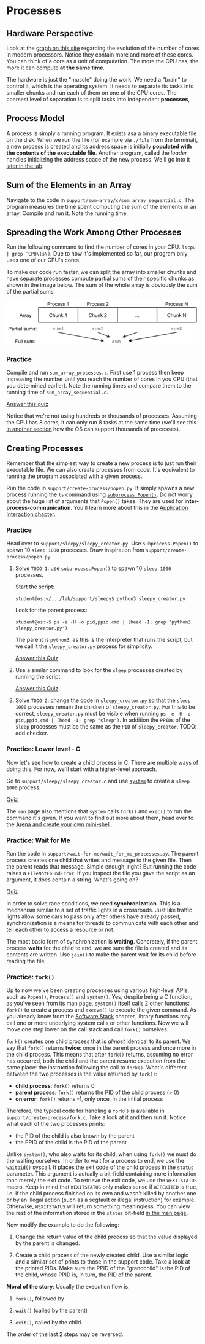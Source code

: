 # Processes

## Hardware Perspective

Look at the [graph on this site](https://www.pcbenchmarks.net/number-of-cpu-cores.html) regarding the evolution of the number of cores in modern processors.
Notice they contain more and more of these cores.
You can think of a core as a unit of computation.
The more the CPU has, the more it can compute **at the same time**.

The hardware is just the "muscle" doing the work.
We need a "brain" to control it, which is the operating system.
It needs to separate its tasks into smaller chunks and run each of them on one of the CPU cores.
The coarsest level of separation is to split tasks into independent **processes**,

## Process Model

A process is simply a running program.
It exists asa a binary executable file on the disk.
When we run the file (for example via `./file` from the terminal), a new process is created and its address space is initially **populated with the contents of the executable file**.
Another program, called the _loader_ handles initializing the address space of the new process.
We'll go into it [later in the lab](./arena.md#first-step-system-dissected).

## Sum of the Elements in an Array

Navigate to the code in `support/sum-array/c/sum_array_sequential.c`.
The program measures the time spent computing the sum of the elements in an array.
Compile and run it.
Note the running time.

## Spreading the Work Among Other Processes

Run the following command to find the number of cores in your CPU: `lscpu | grep ^CPU\(s\)`.
Due to how it's implemented so far, our program only uses one of our CPU's cores.

To make our code run faster, we can split the array into smaller chunks and have separate processes compute partial sums of their specific chunks as shown in the image below.
The sum of the whole array is obviously the sum of the partial sums.

![Splitting the Array](../media/splitting-array.svg)

### Practice

Compile and run `sum_array_processes.c`.
First use 1 process then keep increasing the number until you reach the number of cores in you CPU (that you determined earlier).
Note the running times and compare them to the running time of `sum_array_sequential.c`.

[Answer this quiz](../quiz/processes-speedup.md)

Notice that we're not using hundreds or thousands of processes.
Assuming the CPU has 8 cores, it can only run 8 tasks at the same time (we'll see this [in another section](./scheduling.md) how the OS can support thousands of processes).

## Creating Processes

Remember that the simplest way to create a new process is to just run their executable file.
We can also create processes from code.
It's equivalent to running the program associated with a given process.

Run the code in `support/create-process/popen.py`.
It simply spawns a new process running the `ls` command using [`subprocess.Popen()`](https://docs.python.org/3/library/subprocess.html#subprocess.Popen).
Do not worry about the huge list of arguments that `Popen()` takes.
They are used for **inter-process-communication**.
You'll learn more about this in the [Application Interaction chapter](../../../app-interact/).

### Practice

Head over to `support/sleepy/sleepy_creator.py`.
Use `subprocess.Popen()` to spawn 10 `sleep 1000` processes.
Draw inspiration from `support/create-process/popen.py`.

1. Solve `TODO 1`: use `subprocess.Popen()` to spawn 10 `sleep 1000` processes.

   Start the script:

   ```console
   student@os:~/.../lab/support/sleepy$ python3 sleepy_creator.py
   ```

   Look for the parent process:

   ```console
   student@os:~$ ps -e -H -o pid,ppid,cmd | (head -1; grep "python3 sleepy_creator.py")
   ```

   The parent is `python3`, as this is the interpreter that runs the script, but we call it the `sleepy_creator.py` process for simplicity.

   [Answer this Quiz](../quiz/python3-process.md)

1. Use a similar command to look for the `sleep` processes created by running the script.

   [Answer this Quiz](../quiz/parent-of-sleep-processes.md)

1. Solve `TODO 2`: change the code in `sleepy_creator.py` so that the `sleep 1000` processes remain the children of `sleepy_creator.py`.
   For this to be correct, `sleepy_creator.py` must be visible when running `ps -e -H -o pid,ppid,cmd | (head -1; grep "sleep")`.
   In addition the `PPID`s of the `sleep` processes must be the same as the `PID` of `sleepy_creator`.
   TODO: add checker.

### Practice: Lower level - C

Now let's see how to create a child process in C.
There are multiple ways of doing this.
For now, we'll start with a higher-level approach.

Go to `support/sleepy/sleepy_creator.c` and use [`system`](https://man7.org/linux/man-pages/man3/system.3.html) to create a `sleep 1000` process.

[Quiz](../quiz/create-sleepy-process-ending.md)

The `man` page also mentions that `system` calls `fork()` and `exec()` to run the command it's given.
If you want to find out more about them, head over to the [Arena and create your own mini-shell](./arena.md#mini-shell).

### Practice: Wait for Me

Run the code in `support/wait-for-me/wait_for_me_processes.py`.
The parent process creates one child that writes and message to the given file.
Then the parent reads that message.
Simple enough, right?
But running the code raises a `FileNotFoundError`.
If you inspect the file you gave the script as an argument, it does contain a string.
What's going on?

[Quiz](../quiz/cause-of-file-not-found-error.md)

In order to solve race conditions, we need **synchronization**.
This is a mechanism similar to a set of traffic lights in a crossroads.
Just like traffic lights allow some cars to pass only after others have already passed, synchronization is a means for threads to communicate with each other and tell each other to access a resource or not.

The most basic form of synchronization is **waiting**.
Concretely, if the parent process **waits** for the child to end, we are sure the file is created and its contents are written.
Use `join()` to make the parent wait for its child before reading the file.

### Practice: `fork()`

Up to now we've been creating processes using various high-level APIs, such as `Popen()`, `Process()` and `system()`.
Yes, despite being a C function, as you've seen from its man page, `system()` itself calls 2 other functions: `fork()` to create a process and `execve()` to execute the given command.
As you already know from the [Software Stack](../../../software-stack/) chapter, library functions may call one or more underlying system calls or other functions.
Now we will move one step lower on the call stack and call `fork()` ourselves.

`fork()` creates one child process that is _almost_ identical to its parent.
We say that `fork()` returns **twice**: once in the parent process and once more in the child process.
This means that after `fork()` returns, assuming no error has occurred, both the child and the parent resume execution from the same place: the instruction following the call to `fork()`.
What's different between the two processes is the value returned by `fork()`:

- **child process**: `fork()` returns 0
- **parent process**: `fork()` returns the PID of the child process (> 0)
- **on error**: `fork()` returns -1, only once, in the initial process

Therefore, the typical code for handling a `fork()` is available in `support/create-process/fork.c`.
Take a look at it and then run it.
Notice what each of the two processes prints:

- the PID of the child is also known by the parent
- the PPID of the child is the PID of the parent

Unlike `system()`, who also waits for its child, when using `fork()` we must do the waiting ourselves.
In order to wait for a process to end, we use the [`waitpid()`](https://linux.die.net/man/2/waitpid) syscall.
It places the exit code of the child process in the `status` parameter.
This argument is actually a bit-field containing more information than merely the exit code.
To retrieve the exit code, we use the `WEXITSTATUS` macro.
Keep in mind that `WEXITSTATUS` only makes sense if `WIFEXITED` is true, i.e. if the child process finished on its own and wasn't killed by another one or by an illegal action (such as a segfault or illegal instruction) for example.
Otherwise, `WEXITSTATUS` will return something meaningless.
You can view the rest of the information stored in the `status` bit-field [in the man page](https://linux.die.net/man/2/waitpid).

Now modify the example to do the following:

1. Change the return value of the child process so that the value displayed by the parent is changed.

1. Create a child process of the newly created child.
Use a similar logic and a similar set of prints to those in the support code.
Take a look at the printed PIDs.
Make sure the PPID of the "grandchild" is the PID of the child, whose PPID is, in turn, the PID of the parent.

**Moral of the story**: Usually the execution flow is:

1. `fork()`, followed by

1. `wait()` (called by the parent)

1. `exit()`, called by the child.

The order of the last 2 steps may be reversed.
